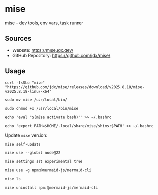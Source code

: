 # mise

mise - dev tools, env vars, task runner

## Sources

- Website: https://mise.jdx.dev/
- GitHub Repository: https://github.com/jdx/mise/

## Usage

```shell
curl -fsSLo "mise" "https://github.com/jdx/mise/releases/download/v2025.8.18/mise-v2025.8.18-linux-x64"
```

```shell
sudo mv mise /usr/local/bin/
```

```shell
sudo chmod +x /usr/local/bin/mise
```

```shell
echo 'eval "$(mise activate bash)"' >> ~/.bashrc
```

```shell
echo 'export PATH=$HOME/.local/share/mise/shims:$PATH' >> ~/.bashrc
```

Update `mise` version:
```shell
mise self-update
```

```shell
mise use --global node@22

mise settings set experimental true

mise use -g npm:@mermaid-js/mermaid-cli

mise ls

mise uninstall npm:@mermaid-js/mermaid-cli
```
